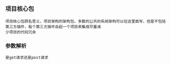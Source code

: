 ## **`项目核心包`**
~~~~
项目核心包顾名思义，项目架构的架构包，多数的公共的系统架构可以往这里面写，但是不包括第三方插件，每个第三方插件自起一个项目来集成尽量减
少项目的代码冗余
~~~~
### **参数解析**
~~~~
是get请求还是post请求
    
    
~~~~